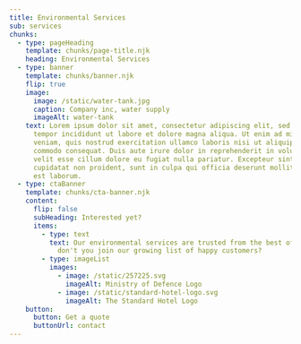 ```yaml
---
title: Environmental Services
sub: services
chunks:
  - type: pageHeading
    template: chunks/page-title.njk
    heading: Environmental Services
  - type: banner
    template: chunks/banner.njk
    flip: true
    image:
      image: /static/water-tank.jpg
      caption: Company inc, water supply
      imageAlt: water-tank
    text: Lorem ipsum dolor sit amet, consectetur adipiscing elit, sed do eiusmod
      tempor incididunt ut labore et dolore magna aliqua. Ut enim ad minim
      veniam, quis nostrud exercitation ullamco laboris nisi ut aliquip ex ea
      commodo consequat. Duis aute irure dolor in reprehenderit in voluptate
      velit esse cillum dolore eu fugiat nulla pariatur. Excepteur sint occaecat
      cupidatat non proident, sunt in culpa qui officia deserunt mollit anim id
      est laborum.
  - type: ctaBanner
    template: chunks/cta-banner.njk
    content:
      flip: false
      subHeading: Interested yet?
      items:
        - type: text
          text: Our environmental services are trusted from the best of the best. Why
            don't you join our growing list of happy customers?
        - type: imageList
          images:
            - image: /static/257225.svg
              imageAlt: Ministry of Defence Logo
            - image: /static/standard-hotel-logo.svg
              imageAlt: The Standard Hotel Logo
    button:
      button: Get a quote
      buttonUrl: contact
---
```

